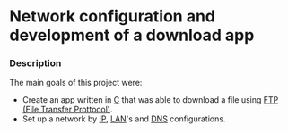 # Network configuration and development of a download app


### Description

The main goals of this project were:
* Create an app written in [C](https://en.wikipedia.org/wiki/C_(programming_language)) that was able to download a file using [FTP (File Transfer Prottocol)](https://en.wikipedia.org/wiki/File_Transfer_Protocol).
* Set up a network by [IP](https://en.wikipedia.org/wiki/IP_address), [LAN](https://en.wikipedia.org/wiki/Local_area_network)'s and [DNS](https://en.wikipedia.org/wiki/Domain_Name_System) configurations.


